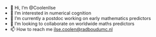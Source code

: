- 👋 Hi, I’m @CoolenIlse
- 👀 I’m interested in numerical cognition 
- 🌱 I’m currently a postdoc working on early mathematics predictors
- 💞️ I’m looking to collaborate on worldwide maths predictors
- 📫 How to reach me ilse.coolen@radboudumc.nl

<!---
CoolenIlse/CoolenIlse is a ✨ special ✨ repository because its `README.md` (this file) appears on your GitHub profile.
You can click the Preview link to take a look at your changes.
--->
